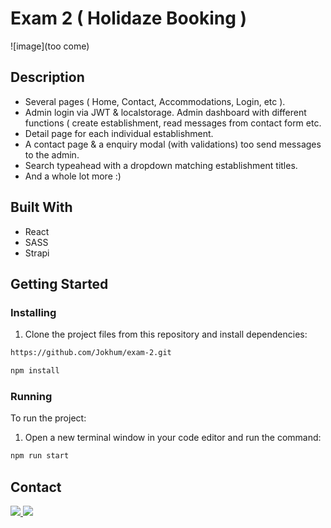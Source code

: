 # Exam 2 ( Holidaze Booking )

![image](too come)

## Description

- Several pages ( Home, Contact, Accommodations, Login, etc ).
- Admin login via JWT & localstorage. Admin dashboard with different functions ( create establishment, read messages from contact form etc. 
- Detail page for each individual establishment.
- A contact page & a enquiry modal (with validations) too send messages to the admin.
- Search typeahead with a dropdown matching establishment titles.
- And a whole lot more :)

## Built With

- React
- SASS
- Strapi

## Getting Started

### Installing

1. Clone the project files from this repository and install dependencies:

```bash
https://github.com/Jokhum/exam-2.git
```
```bash
npm install
```

### Running

To run the project:

1. Open a new terminal window in your code editor and run the command:

```bash
npm run start
```

## Contact

<a href="https://www.linkedin.com/in/pwerven/" target="_blank">
  <img src=https://img.shields.io/badge/linkedin-%230077B5.svg?style=for-the-badge&logo=linkedin&logoColor=white />
</a>
<a href="mailto:p_werven@gmail.com" target="_blank">
  <img src=https://img.shields.io/badge/Gmail-D14836?style=for-the-badge&logo=gmail&logoColor=white />
</a>
